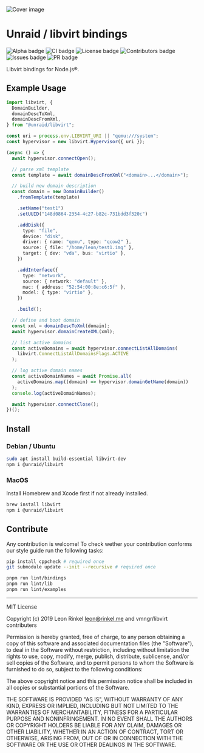 ![Cover image][cover]

# Unraid / libvirt bindings

![Alpha badge][alphabadge]
![CI badge][cibadge]
![License badge][licensebadge]
![Contributors badge][contribadge]
![Issues badge][issuesbadge]
![PR badge][prbadge]

Libvirt bindings for Node.js®.

## Example Usage

```typescript
import libvirt, {
  DomainBuilder,
  domainDescToXml,
  domainDescFromXml,
} from "@unraid/libvirt";

const uri = process.env.LIBVIRT_URI || "qemu:///system";
const hypervisor = new libvirt.Hypervisor({ uri });

(async () => {
  await hypervisor.connectOpen();

  // parse xml template
  const template = await domainDescFromXml("<domain>...</domain>");

  // build new domain description
  const domain = new DomainBuilder()
    .fromTemplate(template)

    .setName("test1")
    .setUUID("148d0864-2354-4c27-b82c-731bdd3f320c")

    .addDisk({
      type: "file",
      device: "disk",
      driver: { name: "qemu", type: "qcow2" },
      source: { file: "/home/leon/test1.img" },
      target: { dev: "vda", bus: "virtio" },
    })

    .addInterface({
      type: "network",
      source: { network: "default" },
      mac: { address: "52:54:00:8e:c6:5f" },
      model: { type: "virtio" },
    })

    .build();

  // define and boot domain
  const xml = domainDescToXml(domain);
  await hypervisor.domainCreateXML(xml);

  // list active domains
  const activeDomains = await hypervisor.connectListAllDomains(
    libvirt.ConnectListAllDomainsFlags.ACTIVE
  );

  // log active domain names
  const activeDomainNames = await Promise.all(
    activeDomains.map((domain) => hypervisor.domainGetName(domain))
  );
  console.log(activeDomainNames);

  await hypervisor.connectClose();
})();
```

## Install

### Debian / Ubuntu

```bash
sudo apt install build-essential libvirt-dev
npm i @unraid/libvirt
```

### MacOS

Install Homebrew and Xcode first if not already installed.

```bash
brew install libvirt
npm i @unraid/libvirt
```

## Contribute

Any contribution is welcome! To check wether your contribution conforms our style guide run the following tasks:

```bash
pip install cppcheck # required once
git submodule update --init --recursive # required once

pnpm run lint/bindings
pnpm run lint/lib
pnpm run lint/examples
```

---

MIT License

Copyright (c) 2019 Leon Rinkel <leon@rinkel.me> and vmngr/libvirt contributers

Permission is hereby granted, free of charge, to any person obtaining a copy
of this software and associated documentation files (the "Software"), to deal
in the Software without restriction, including without limitation the rights
to use, copy, modify, merge, publish, distribute, sublicense, and/or sell
copies of the Software, and to permit persons to whom the Software is
furnished to do so, subject to the following conditions:

The above copyright notice and this permission notice shall be included in all
copies or substantial portions of the Software.

THE SOFTWARE IS PROVIDED "AS IS", WITHOUT WARRANTY OF ANY KIND, EXPRESS OR
IMPLIED, INCLUDING BUT NOT LIMITED TO THE WARRANTIES OF MERCHANTABILITY,
FITNESS FOR A PARTICULAR PURPOSE AND NONINFRINGEMENT. IN NO EVENT SHALL THE
AUTHORS OR COPYRIGHT HOLDERS BE LIABLE FOR ANY CLAIM, DAMAGES OR OTHER
LIABILITY, WHETHER IN AN ACTION OF CONTRACT, TORT OR OTHERWISE, ARISING FROM,
OUT OF OR IN CONNECTION WITH THE SOFTWARE OR THE USE OR OTHER DEALINGS IN THE
SOFTWARE.

[cover]: cover.png "Cover image"
[alphabadge]: https://img.shields.io/badge/-alpha-green "Alpha badge"
[licensebadge]: https://img.shields.io/github/license/vmngr/libvirt "License badge"
[cibadge]: https://github.com/vmngr/libvirt/workflows/CI/badge.svg "CI badge"
[contribadge]: https://img.shields.io/github/contributors/vmngr/libvirt "Contributors badge"
[issuesbadge]: https://img.shields.io/github/issues/vmngr/libvirt "Issues badge"
[prbadge]: https://img.shields.io/github/issues-pr/vmngr/libvirt "PR badge"
